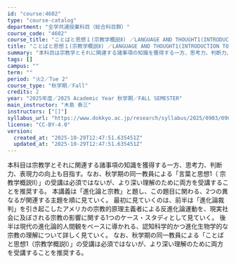 ```yaml
---
id: "course:4602"
type: "course-catalog"
department: "全学共通授業科目（総合科目群）"
course_code: "4602"
course_title: "ことばと思想１(宗教学概説Ⅱ) ／LANGUAGE AND THOUGHT1(INTRODUCTION TO RELIGIOUS STUDIES II)"
title: "ことばと思想１(宗教学概説Ⅱ) ／LANGUAGE AND THOUGHT1(INTRODUCTION TO RELIGIOUS STUDIES II)"
summary: "本科目は宗教学とそれに関連する諸事項の知識を獲得する一方、思考力、判断力、表現力の向上も目指す。なお、秋学期の同一教員による「言葉と思想1（ 宗教学概説II）」の受講は必須ではないが、より深い理解のために両方を受講することを推奨する。 本講…"
tags: []
campus: ""
term: ""
period: "火2／Tue 2"
course_type: "秋学期／Fall"
credits: 2
year: "2025年度／2025 Academic Year 秋学期／FALL SEMESTER"
main_instructor: "木島 泰三"
instructors: ["[]"]
syllabus_url: "https://www.dokkyo.ac.jp/research/syllabus/2025/0903/0903_04602_ja_JP.html"
license: "CC-BY-4.0"
version:
  created_at: "2025-10-29T12:47:51.635451Z"
  updated_at: "2025-10-29T12:47:51.635451Z"
---
```

本科目は宗教学とそれに関連する諸事項の知識を獲得する一方、思考力、判断力、表現力の向上も目指す。なお、秋学期の同一教員による「言葉と思想1（ 宗教学概説II）」の受講は必須ではないが、より深い理解のために両方を受講することを推奨する。 本講義は「進化論と宗教」と題し、この題目に関わる、2つの異なるが関連する主題を順に見ていく。 最初に見ていくのは、前半は「進化論裁判」を引き起こしたアメリカの宗教的原理主義者による反進化論運動を、現実社会に及ぼされる宗教の影響に関する1つのケース・スタディとして見ていく。 後半は現代の進化論的人間観をベースに導かれる、認知科学的かつ進化生物学的な宗教の理解について詳しく見ていく。 なお、秋学期の同一教員による「ことばと思想1（宗教学概説I）」の受講は必須ではないが、より深い理解のために両方を受講することを推奨する。

